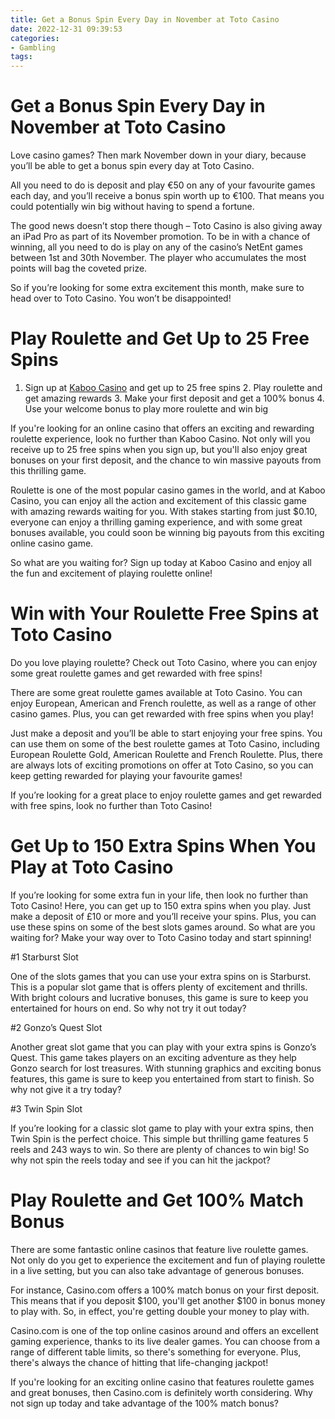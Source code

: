 ```yaml
---
title: Get a Bonus Spin Every Day in November at Toto Casino
date: 2022-12-31 09:39:53
categories:
- Gambling
tags:
---
```



#  Get a Bonus Spin Every Day in November at Toto Casino

Love casino games? Then mark November down in your diary, because you’ll be able to get a bonus spin every day at Toto Casino.

All you need to do is deposit and play €50 on any of your favourite games each day, and you’ll receive a bonus spin worth up to €100. That means you could potentially win big without having to spend a fortune.

The good news doesn’t stop there though – Toto Casino is also giving away an iPad Pro as part of its November promotion. To be in with a chance of winning, all you need to do is play on any of the casino’s NetEnt games between 1st and 30th November. The player who accumulates the most points will bag the coveted prize.

So if you’re looking for some extra excitement this month, make sure to head over to Toto Casino. You won’t be disappointed!

#  Play Roulette and Get Up to 25 Free Spins

1. Sign up at [Kaboo Casino](https://www.kaboo.com) and get up to 25 free spins 2. Play roulette and get amazing rewards 3. Make your first deposit and get a 100% bonus 4. Use your welcome bonus to play more roulette and win big

If you're looking for an online casino that offers an exciting and rewarding roulette experience, look no further than Kaboo Casino. Not only will you receive up to 25 free spins when you sign up, but you'll also enjoy great bonuses on your first deposit, and the chance to win massive payouts from this thrilling game.

Roulette is one of the most popular casino games in the world, and at Kaboo Casino, you can enjoy all the action and excitement of this classic game with amazing rewards waiting for you. With stakes starting from just $0.10, everyone can enjoy a thrilling gaming experience, and with some great bonuses available, you could soon be winning big payouts from this exciting online casino game.

So what are you waiting for? Sign up today at Kaboo Casino and enjoy all the fun and excitement of playing roulette online!

#  Win with Your Roulette Free Spins at Toto Casino

Do you love playing roulette? Check out Toto Casino, where you can enjoy some great roulette games and get rewarded with free spins!

There are some great roulette games available at Toto Casino. You can enjoy European, American and French roulette, as well as a range of other casino games. Plus, you can get rewarded with free spins when you play!

Just make a deposit and you’ll be able to start enjoying your free spins. You can use them on some of the best roulette games at Toto Casino, including European Roulette Gold, American Roulette and French Roulette. Plus, there are always lots of exciting promotions on offer at Toto Casino, so you can keep getting rewarded for playing your favourite games!

If you’re looking for a great place to enjoy roulette games and get rewarded with free spins, look no further than Toto Casino!

#  Get Up to 150 Extra Spins When You Play at Toto Casino

If you’re looking for some extra fun in your life, then look no further than Toto Casino! Here, you can get up to 150 extra spins when you play. Just make a deposit of £10 or more and you’ll receive your spins. Plus, you can use these spins on some of the best slots games around. So what are you waiting for? Make your way over to Toto Casino today and start spinning!

#1 Starburst Slot

One of the slots games that you can use your extra spins on is Starburst. This is a popular slot game that is offers plenty of excitement and thrills. With bright colours and lucrative bonuses, this game is sure to keep you entertained for hours on end. So why not try it out today?

#2 Gonzo’s Quest Slot

Another great slot game that you can play with your extra spins is Gonzo’s Quest. This game takes players on an exciting adventure as they help Gonzo search for lost treasures. With stunning graphics and exciting bonus features, this game is sure to keep you entertained from start to finish. So why not give it a try today?

#3 Twin Spin Slot

If you’re looking for a classic slot game to play with your extra spins, then Twin Spin is the perfect choice. This simple but thrilling game features 5 reels and 243 ways to win. So there are plenty of chances to win big! So why not spin the reels today and see if you can hit the jackpot?

#  Play Roulette and Get 100% Match Bonus

There are some fantastic online casinos that feature live roulette games. Not only do you get to experience the excitement and fun of playing roulette in a live setting, but you can also take advantage of generous bonuses.

For instance, Casino.com offers a 100% match bonus on your first deposit. This means that if you deposit $100, you'll get another $100 in bonus money to play with. So, in effect, you're getting double your money to play with.

Casino.com is one of the top online casinos around and offers an excellent gaming experience, thanks to its live dealer games. You can choose from a range of different table limits, so there's something for everyone. Plus, there's always the chance of hitting that life-changing jackpot!

If you're looking for an exciting online casino that features roulette games and great bonuses, then Casino.com is definitely worth considering. Why not sign up today and take advantage of the 100% match bonus?